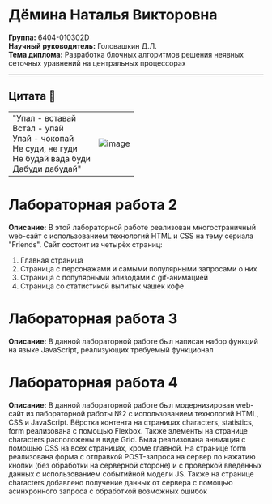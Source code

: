 # Дёмина Наталья Викторовна

**Группа:** 6404-010302D  
**Научный руководитель:** Головашкин Д.Л.  
**Тема диплома:** Разработка блочных алгоритмов решения неявных сеточных уравнений на центральных процессорах

---

## Цитата :muscle:

|  |  |
|---------|------------|
| "Упал - вставай  <br> Встал - упай  <br> Упай - чокопай  <br> Не суди, не гуди  <br> Не будай вада буди  <br> Дабуди дабудай" | ![image](https://github.com/user-attachments/assets/b0b12e8e-e6d8-41b2-8d36-429fcbb0b470) |

# Лабораторная работа 2

**Описание:** В этой лабораторной работе реализован многостраничный web-сайт с использованием технологий HTML и CSS на тему сериала "Friends". Сайт состоит из четырёх страниц:
1. Главная страница
2. Страница с персонажами и самыми популярными запросами о них
3. Страница с популярными эпизодами с gif-анимацией
4. Страница со статистикой выпитых чашек кофе

# Лабораторная работа 3

**Описание:** В данной лабораторной работе был написан набор функций на языке JavaScript, реализующих требуемый функционал

# Лабораторная работа 4

**Описание:** В данной лабораторной работе был модернизирован web-сайт из лабораторной работы №2 с использованием технологий HTML, CSS и JavaScript. Вёрстка контента на страницах characters, statistics, form реализована с помощью Flexbox. Также элементы на странице characters расположены в виде Grid. Была реализована анимация с помощью CSS на всех страницах, кроме главной. На странице form реализована форма с отправкой POST-запроса на сервер по нажатию кнопки (без обработки на серверной стороне) и с проверкой введённых данных с использованием событийной модели JS. Также на странице characters добавлено получение данных от сервера с помощью асинхронного запроса с обработкой возможных ошибок
